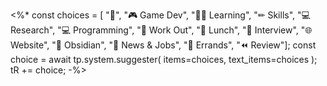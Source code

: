 <%*
const choices = [
    "🔳",
    "🎮 Game Dev",
    "👨‍🎓 Learning",
    "✏ Skills",
    "💻 Research",
    "💻 Programming",
    "💪 Work Out",
    "🍗 Lunch",
    "💬 Interview",
    "🌐 Website",
    "🔮 Obsidian",
    "📰 News & Jobs",
    "🚗 Errands",
    "⏪ Review"];
const choice = await tp.system.suggester(
    items=choices, text_items=choices
);
tR += choice;
-%>